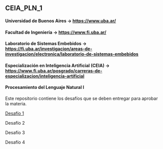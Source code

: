 ## CEIA_PLN_1
#### Universidad de Buenos Aires -> https://www.uba.ar/
#### Facultad de Ingeniería -> https://www.fi.uba.ar/
#### Laboratorio de Sistemas Embebidos -> https://fi.uba.ar/investigacion/areas-de-investigacion/electronica/laboratorio-de-sistemas-embebidos 
#### Especialización en Inteligencia Artificial (CEIA) -> https://www.fi.uba.ar/posgrado/carreras-de-especializacion/inteligencia-artificial
#### Procesamiento del Lenguaje Natural I

Este repositorio contiene los desafíos que se deben entregar para aprobar la materia.

[Desafío 1](https://github.com/diegomartinmendez/CEIA_PLN_1/blob/main/Desafio_1_Diego_Mendez.ipynb)

Desafío 2

Desafío 3

Desafío 4
